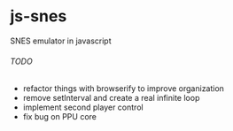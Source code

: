 # js-snes
SNES emulator in javascript

###### TODO
* refactor things with browserify to improve organization
* remove setInterval and create a real infinite loop
* implement second player control
* fix bug on PPU core

